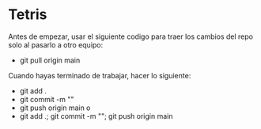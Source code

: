 # Tetris

Antes de empezar, usar el siguiente codigo para traer los cambios del repo solo al pasarlo a otro equipo:
- git pull origin main

Cuando hayas terminado de trabajar, hacer lo siguiente:
- git add .
- git commit -m "<mensaje>"
- git push origin main
o
- git add .; git commit -m "<mensaje>"; git push origin main